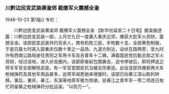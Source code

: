 ### 川黔边民变武装袭渝郊  截缴军火震撼全渝

1946-10-23
第1版()
专栏：

　　川黔边民变武装袭渝郊
    截缴军火震撼全渝
    【新华社延安二十日电】据渝报透露：川黔边民变武装一部，上月廿九日一度袭入重庆近郊，缴获大批军火资财，震撼全渝。该部民变武装共约百余人，携有机枪三挺，步枪数十支，全部黄色制服，于是日晨七时突入距重庆仅数十里之一品场、九道方附近，设伏在路两旁，至九时许有西南公路局驶往贵阳之军用卡车及吉普车十二辆，满载国民党后勤总部之军火资财，经过该地，进入伏击圈内，该部即奋起包围袭击，迫令停驶后，即将押送之蒋军军官全部解除武装，有一军官意图反抗当被击伤窜逃。此役该部共缴获两大车枪械弹药及其他军用品甚多，迨蒋军闻悉驰来增援时，该部已向綦江深山胜利转移。事后，重庆、綦江、东溪等地蒋军极为惊骇，驻綦江之青年军一零二师连日匆忙将留綦之枪械弹药分批运渝，“以防万一”。
